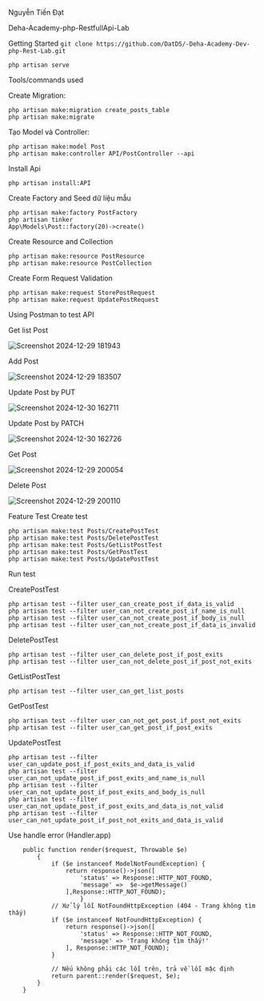 Nguyễn Tiến Đạt

Deha-Academy-php-RestfullApi-Lab

Getting Started
    `git clone https://github.com/DatD5/-Deha-Academy-Dev-php-Rest-Lab.git` 

    php artisan serve
Tools/commands used

Create Migration:

    php artisan make:migration create_posts_table
    php artisan make:migrate
    
Tạo Model và Controller:

    php artisan make:model Post
    php artisan make:controller API/PostController --api

Install Api

    php artisan install:API

Create Factory and Seed dữ liệu mẫu

    php artisan make:factory PostFactory
    php artisan tinker
    App\Models\Post::factory(20)->create()
Create Resource and Collection

    php artisan make:resource PostResource
    php artisan make:resource PostCollection
Create Form Request Validation

    php artisan make:request StorePostRequest
    php artisan make:request UpdatePostRequest

Using Postman to test API

Get list Post

![Screenshot 2024-12-29 181943](https://github.com/user-attachments/assets/46af6256-d532-47da-88be-1a558fb6f399)


Add Post

![Screenshot 2024-12-29 183507](https://github.com/user-attachments/assets/da54d271-7132-4984-b42e-4707de7bbaaa)


Update Post by PUT

![Screenshot 2024-12-30 162711](https://github.com/user-attachments/assets/3cca0ad2-e461-47cb-8eaf-7869638acb65)



Update Post by PATCH

![Screenshot 2024-12-30 162726](https://github.com/user-attachments/assets/e7310321-4814-4ada-b322-2688245110bb)



Get Post

![Screenshot 2024-12-29 200054](https://github.com/user-attachments/assets/8877d1ae-e192-492f-b516-6f1fb79a566a)


Delete Post

![Screenshot 2024-12-29 200110](https://github.com/user-attachments/assets/1d378d89-be0d-46c3-bc48-52f2a23afca6)



Feature Test
Create test

    php artisan make:test Posts/CreatePostTest
    php artisan make:test Posts/DeletePostTest
    php artisan make:test Posts/GetListPostTest
    php artisan make:test Posts/GetPostTest
    php artisan make:test Posts/UpdatePostTest
Run test

CreatePostTest

    php artisan test --filter user_can_create_post_if_data_is_valid
    php artisan test --filter user_can_not_create_post_if_name_is_null
    php artisan test --filter user_can_not_create_post_if_body_is_null
    php artisan test --filter user_can_not_create_post_if_data_is_invalid

DeletePostTest

    php artisan test --filter user_can_delete_post_if_post_exits
    php artisan test --filter user_can_not_delete_post_if_post_not_exits

GetListPostTest

    php artisan test --filter user_can_get_list_posts

GetPostTest

    php artisan test --filter user_can_not_get_post_if_post_not_exits
    php artisan test --filter user_can_get_post_if_post_exits

UpdatePostTest

    php artisan test --filter user_can_update_post_if_post_exits_and_data_is_valid
    php artisan test --filter user_can_not_update_post_if_post_exits_and_name_is_null
    php artisan test --filter user_can_not_update_post_if_post_exits_and_body_is_null
    php artisan test --filter user_can_not_update_post_if_post_exits_and_data_is_not_valid
    php artisan test --filter user_can_not_update_post_if_post_not_exits_and_data_is_valid

Use handle error (Handler.app)

        public function render($request, Throwable $e)
            {
                if ($e instanceof ModelNotFoundException) {
                    return response()->json([
                        'status' => Response::HTTP_NOT_FOUND,
                        'message' =>  $e->getMessage()
                    ],Response::HTTP_NOT_FOUND);
                        }
                // Xử lý lỗi NotFoundHttpException (404 - Trang không tìm thấy)
                if ($e instanceof NotFoundHttpException) {
                    return response()->json([
                        'status' => Response::HTTP_NOT_FOUND,
                        'message' => 'Trang không tìm thấy!'
                    ], Response::HTTP_NOT_FOUND);
                }
        
                // Nếu không phải các lỗi trên, trả về lỗi mặc định
                return parent::render($request, $e);
            }
        }
